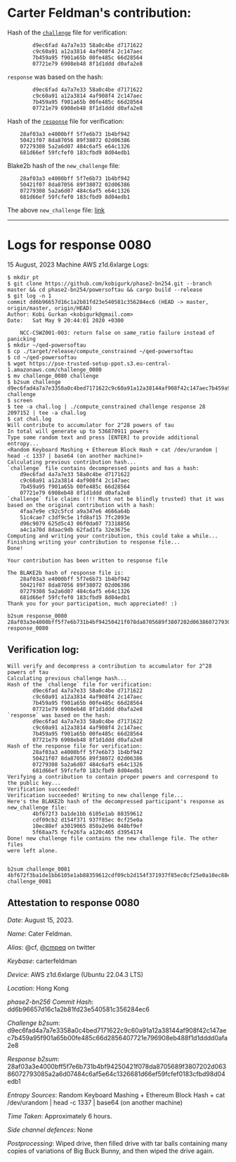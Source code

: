 # Carter Feldman's contribution:

Hash of the [`challenge`](https://pse-trusted-setup-ppot.s3.eu-central-1.amazonaws.com/challenge_0080) file for verification:

```
        d9ec6fad 4a7a7e33 58a0c4be d7171622
        c9c60a91 a12a3814 4af908f4 2c147aec
        7b459a95 f901a65b 00fe485c 66d28564
        07721e79 6908eb48 8f1d1ddd d0afa2e8
```

`response` was based on the hash:

```
        d9ec6fad 4a7a7e33 58a0c4be d7171622
        c9c60a91 a12a3814 4af908f4 2c147aec
        7b459a95 f901a65b 00fe485c 66d28564
        07721e79 6908eb48 8f1d1ddd d0afa2e8
```

Hash of the [`response`](https://pse-trusted-setup-ppot.s3.eu-central-1.amazonaws.com/response_0080_carter) file for verification:

```
	28af03a3 e4000bff 5f7e6b73 1b4bf942 
	50421f07 8da87056 89f38072 02d06386 
	07279308 5a2a6d07 484c6af5 e64c1326 
	681d66ef 59fcfef0 183cfbd9 8d04edb1 
```

Blake2b hash of the `new_challenge` file:

```
	28af03a3 e4000bff 5f7e6b73 1b4bf942 
	50421f07 8da87056 89f38072 02d06386 
	07279308 5a2a6d07 484c6af5 e64c1326 
	681d66ef 59fcfef0 183cfbd9 8d04edb1 
```

The above `new_challenge` file: [link](https://pse-trusted-setup-ppot.s3.eu-central-1.amazonaws.com/challenge_0080)

***

# Logs for response 0080
15 August, 2023
Machine AWS z1d.6xlarge
Logs:
```
$ mkdir pt
$ git clone https://github.com/kobigurk/phase2-bn254.git --branch master && cd phase2-bn254/powersoftau && cargo build --release
$ git log -n 1
commit dd6b96657d16c1a2b81fd23e540581c356284ec6 (HEAD -> master, origin/master, origin/HEAD)
Author: Kobi Gurkan <kobigurk@gmail.com>
Date:   Sat May 9 20:44:01 2020 +0300

    NCC-CSWZ001-003: return false on same_ratio failure instead of panicking
$ mkdir ~/qed-powersoftau
$ cp ./target/release/compute_constrained ~/qed-powersoftau
$ cd ~/qed-powersoftau
$ wget https://pse-trusted-setup-ppot.s3.eu-central-1.amazonaws.com/challenge_0080
$ mv challenge_0080 challenge
$ b2sum challenge
d9ec6fad4a7a7e3358a0c4bed7171622c9c60a91a12a38144af908f42c147aec7b459a95f901a65b00fe485c66d2856407721e796908eb488f1d1dddd0afa2e8  challenge
$ screen
$ tee -a chal.log | ./compute_constrained challenge response 28 2097152 | tee -a chal.log
$ cat chal.log
Will contribute to accumulator for 2^28 powers of tau
In total will generate up to 536870911 powers
Type some random text and press [ENTER] to provide additional entropy...
<Random Keyboard Mashing + Ethereum Block Hash + cat /dev/urandom | head -c 1337 | base64 (on another machine)>
Calculating previous contribution hash...
`challenge` file contains decompressed points and has a hash:
	d9ec6fad 4a7a7e33 58a0c4be d7171622 
	c9c60a91 a12a3814 4af908f4 2c147aec 
	7b459a95 f901a65b 00fe485c 66d28564 
	07721e79 6908eb48 8f1d1ddd d0afa2e8 
`challenge` file claims (!!! Must not be blindly trusted) that it was based on the original contribution with a hash:
	4faa7e9e c92c5fcd a9a347e6 4666a64b 
	51c4cae7 c3df9c5e 1fd8af15 7fc2093e 
	d96c9079 625d5c43 06f0da07 73318856 
	a4c1a70d 8daac9db 62fad1fa 32e3675e 
Computing and writing your contribution, this could take a while...
Finishing writing your contribution to response file...
Done!

Your contribution has been written to response file

The BLAKE2b hash of response file is:
	28af03a3 e4000bff 5f7e6b73 1b4bf942 
	50421f07 8da87056 89f38072 02d06386 
	07279308 5a2a6d07 484c6af5 e64c1326 
	681d66ef 59fcfef0 183cfbd9 8d04edb1 
Thank you for your participation, much appreciated! :)

b2sum response_0080
28af03a3e4000bff5f7e6b731b4bf94250421f078da8705689f3807202d06386072793085a2a6d07484c6af5e64c1326681d66ef59fcfef0183cfbd98d04edb1  response_0080
```

## Verification log: 
```
Will verify and decompress a contribution to accumulator for 2^28 powers of tau
Calculating previous challenge hash...
Hash of the `challenge` file for verification:
        d9ec6fad 4a7a7e33 58a0c4be d7171622
        c9c60a91 a12a3814 4af908f4 2c147aec
        7b459a95 f901a65b 00fe485c 66d28564
        07721e79 6908eb48 8f1d1ddd d0afa2e8
`response` was based on the hash:
        d9ec6fad 4a7a7e33 58a0c4be d7171622
        c9c60a91 a12a3814 4af908f4 2c147aec
        7b459a95 f901a65b 00fe485c 66d28564
        07721e79 6908eb48 8f1d1ddd d0afa2e8
Hash of the response file for verification:
        28af03a3 e4000bff 5f7e6b73 1b4bf942
        50421f07 8da87056 89f38072 02d06386
        07279308 5a2a6d07 484c6af5 e64c1326
        681d66ef 59fcfef0 183cfbd9 8d04edb1
Verifying a contribution to contain proper powers and correspond to the public key...
Verification succeeded!
Verification succeeded! Writing to new challenge file...
Here's the BLAKE2b hash of the decompressed participant's response as new_challenge file:
        4bf672f3 ba1de1bb 6105e1ab 88359612
        cdf09cb2 d154f371 937f85ec 0cf25e0a
        10ec88ef a3019065 850a2e96 048bf9ef
        5f68aa75 fcfe26fa a120c465 d3954174
Done! new challenge file contains the new challenge file. The other files
were left alone.


b2sum challenge_0081
4bf672f3ba1de1bb6105e1ab88359612cdf09cb2d154f371937f85ec0cf25e0a10ec88efa3019065850a2e96048bf9ef5f68aa75fcfe26faa120c465d3954174  challenge_0081
```


Attestation to response 0080
----------------------------

*Date*: August 15, 2023.

*Name*: Cater Feldman.

*Alias*: @cf, [@cmpeq](https://twitter.com/cmpeq) on twitter

*Keybase*: carterfeldman

*Device*: AWS z1d.6xlarge (Ubuntu 22.04.3 LTS)

*Location*: Hong Kong

*phase2-bn256 Commit Hash*: dd6b96657d16c1a2b81fd23e540581c356284ec6

*Challenge b2sum*: d9ec6fad4a7a7e3358a0c4bed7171622c9c60a91a12a38144af908f42c147aec7b459a95f901a65b00fe485c66d2856407721e796908eb488f1d1dddd0afa2e8

*Response b2sum*: 28af03a3e4000bff5f7e6b731b4bf94250421f078da8705689f3807202d06386072793085a2a6d07484c6af5e64c1326681d66ef59fcfef0183cfbd98d04edb1

*Entropy Sources*: Random Keyboard Mashing + Ethereum Block Hash + cat /dev/urandom | head -c 1337 | base64 (on another machine)

*Time Taken*: Approximately 6 hours.

*Side channel defences*: None

*Postprocessing*: Wiped drive, then filled drive with tar balls containing many copies of variations of Big Buck Bunny, and then wiped the drive again.
